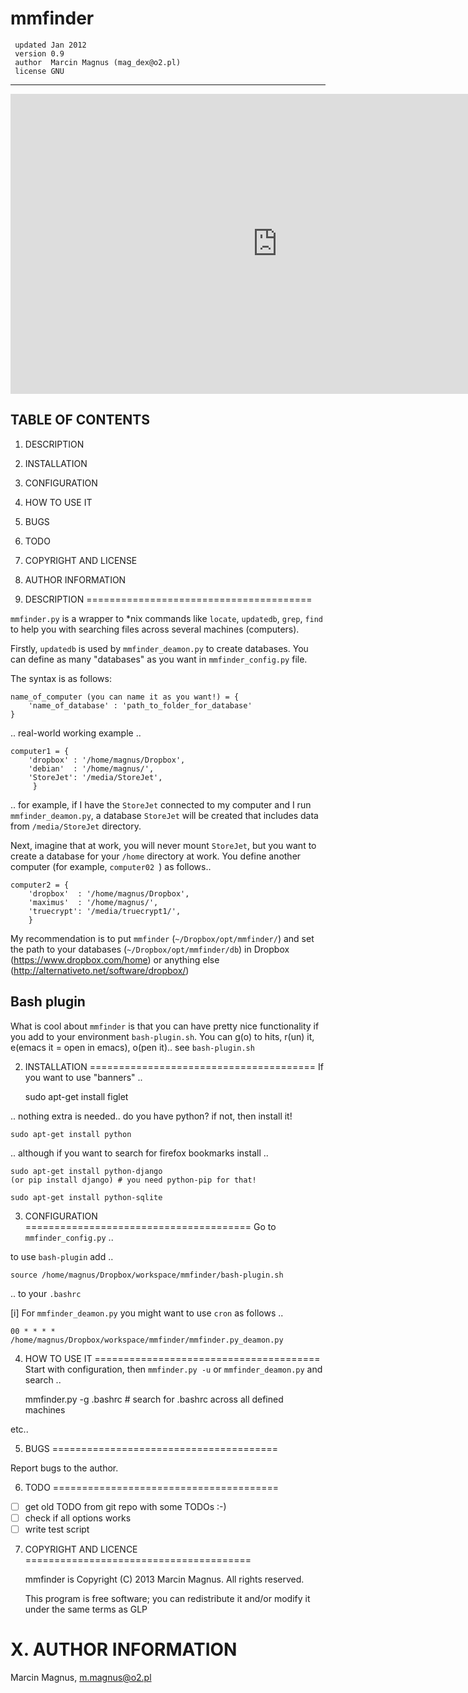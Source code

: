 # mmfinder

     updated Jan 2012
     version 0.9
     author  Marcin Magnus (mag_dex@o2.pl) 
	 license GNU

--------------------------------------------------------------------------------

<iframe width="853" height="480" src="http://www.youtube.com/embed/-oQ998IWwTc" frameborder="0" allowfullscreen></iframe>

TABLE OF CONTENTS
-----------------

1. DESCRIPTION
2. INSTALLATION
3. CONFIGURATION
4. HOW TO USE IT
5. BUGS
6. TODO
7. COPYRIGHT AND LICENSE
8. AUTHOR INFORMATION

1. DESCRIPTION
=======================================

``mmfinder.py`` is a wrapper to *nix commands like ``locate``, ``updatedb``, ``grep``, ``find`` to help you with searching files across several machines (computers). 

Firstly, ``updatedb`` is used by ``mmfinder_deamon.py`` to create databases. You can define as many "databases" as you want in ``mmfinder_config.py`` file.

The syntax is as follows:

	name_of_computer (you can name it as you want!) = {
		'name_of_database' : 'path_to_folder_for_database'
	}

.. real-world working example ..	

    computer1 = {
        'dropbox' : '/home/magnus/Dropbox',
        'debian'  : '/home/magnus/',
        'StoreJet': '/media/StoreJet',
         }

.. for example, if I have the ``StoreJet`` connected to my computer and I run ``mmfinder_deamon.py``, a database ``StoreJet`` will be created that includes data from ``/media/StoreJet`` directory.

Next, imagine that at work, you will never mount ``StoreJet``, but you want to create a database for your ``/home`` directory at work. You define another computer (for example, ``computer02 ``) as follows..

    computer2 = {
        'dropbox'  : '/home/magnus/Dropbox',
        'maximus'  : '/home/magnus/',
        'truecrypt': '/media/truecrypt1/',
        }

My recommendation is to put ``mmfinder`` (``~/Dropbox/opt/mmfinder/``) and set the path to your databases (``~/Dropbox/opt/mmfinder/db``) in Dropbox (https://www.dropbox.com/home) or anything else (http://alternativeto.net/software/dropbox/)

## Bash plugin

What is cool about ``mmfinder`` is that you can have pretty nice functionality if you add to your environment ``bash-plugin.sh``. You can g(o) to hits, r(un) it, e(emacs it = open in emacs), o(pen it).. see ``bash-plugin.sh``

2. INSTALLATION
=======================================
If you want to use "banners" ..

    sudo apt-get install figlet
	
.. nothing extra is needed.. do you have python? if not, then install it!

	sudo apt-get install python

.. although if you want to search for firefox bookmarks install ..

	sudo apt-get install python-django
	(or pip install django) # you need python-pip for that!

	sudo apt-get install python-sqlite
	
3. CONFIGURATION
=======================================
Go to ``mmfinder_config.py`` ..

to use ``bash-plugin`` add .. 

    source /home/magnus/Dropbox/workspace/mmfinder/bash-plugin.sh

.. to your ``.bashrc``

[i] For ``mmfinder_deamon.py`` you might want to use ``cron`` as follows ..

    00 * * * * /home/magnus/Dropbox/workspace/mmfinder/mmfinder.py_deamon.py

4. HOW TO USE IT
=======================================
Start with configuration, then ``mmfinder.py -u`` or ``mmfinder_deamon.py`` and search ..

      mmfinder.py -g .bashrc # search for .bashrc across all defined machines

etc..

5. BUGS
=======================================

Report bugs to the author.
	
6. TODO
=======================================

- [ ] get old TODO from git repo with some TODOs :-)
- [ ] check if all options works
- [ ] write test script

7. COPYRIGHT AND LICENCE
=======================================

    mmfinder is Copyright (C) 2013 Marcin Magnus.  All rights reserved.
    
    This program is free software; you can redistribute it and/or modify it
    under the same terms as GLP

X. AUTHOR INFORMATION
=======================================

Marcin Magnus, m.magnus@o2.pl
